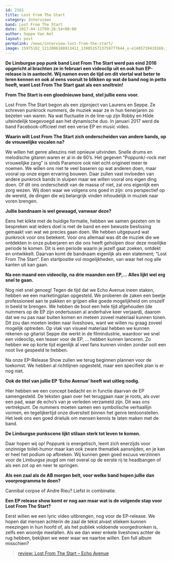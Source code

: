 ```yaml
---
id: 2161
title: Lost From The Start
category: Interviews
band: Lost From The Start
date: 2017-04-11T09:26:54+00:00
author: Seppe Van Ael
layout: post
permalink: /news/interview-lost-from-the-start/
image: 15975102_1212006188913411_1390535723759777644_o-e1485719419169.jpg
---
```

**De Limburgse pop punk band Lost From The Start werd pas eind 2016 opgericht al brachten ze in februari een videoclip uit en ook hun EP-release is in aantocht. Wij namen even de tijd om dit viertal wat beter te leren kennen en ook al eens vooruit te blikken op wat de band nog in petto heeft, want Lost From The Start gaat als een sneltrein!**

**From The Start is een gloednieuwe band, stel jullie eens voor.**

Lost From The Start begon als een zijproject van Laurens en Seppe. Ze schreven punkrock nummers, de muziek waar ze in hun tienerjaren zo bezeten van waren. Na wat fluctuatie in de line-up zijn Robby en Hilde uiteindelijk toegevoegd aan het dynamische duo. In januari 2017 werd de band Facebook-officieel met een verse EP en music video.

**Waarin wilt Lost From The Start zich onderscheiden van andere bands, op de vrouwelijke vocalen na?**

We willen het genre alleszins niet opnieuw uitvinden. Snelle drums en melodische gitaren waren er al in de 60’s. Het gegeven “Poppunk/-rock met vrouwelijke zang” is sinds Paramore ook niet echt origineel meer te noemen. We willen ons niet te veel baseren op wat anderen doen, maar vooral op onze eigen ervaring bouwen. Daar zullen vast invloeden van andere punkrock bands in sluipen maar we willen vooral ons eigen ding doen. Of dit ons onderscheidt van de massa of niet, zal ons eigenlijk een zorg wezen. Wij doen waar we volgens ons goed in zijn: ons perspectief op de wereld, de dingen die wij belangrijk vinden inhoudelijk in muziek naar voren brengen.

**Jullie bandnaam is wel gewaagd, vanwaar deze?**

Eens het klikte met de huidige formatie, hebben we samen gezeten om te bespreken wat ieders doel is met de band en een bewuste beslissing gemaakt van wat we precies gaan doen. We hebben uitgepuurd wat punkrock voor ons betekent. Voor ons allemaal was dit de muziek die we ontdekten in onze puberjaren en die ons heeft geholpen door deze moeilijke periode te komen. Dit is een periode waarin je jezelf gaat zoeken, ontdekt en ontwikkelt. Daarvan komt de bandnaam eigenlijk als een statement; “Lost From The Start”. Een startpositie vol mogelijkheden, van waar het nog alle kanten uit kan gaan.

**Na een maand een videoclip, na drie maanden een EP,… Alles lijkt wel erg snel te gaan.**

Nog niet snel genoeg! Tegen de tijd dat we Echo Avenue ineen staken, hebben we een marketingplan opgesteld. We proberen de zaken een beetje professioneel aan te pakken en grijpen elke goede mogelijkheid om onszelf in beeld te brengen. We hebben de boot een hele tijd afgehouden (de nummers op de EP zijn ondertussen al anderhalve keer verjaard), daarom dat we nu pas naar buiten komen en meteen zoveel materiaal kunnen tonen. Dit zou dan moeten leiden naar liveshows, want we willen nu graag zoveel mogelijk optreden. Op vlak van visueel materiaal hebben we kunnen rekenen op gitarist Seppe die werkt in de filmindustrie, waardoor we snel een videoclip, een teaser voor de EP, … hebben kunnen lanceren. Zo hebben we op korte tijd eigenlijk al veel fans kunnen vinden zonder ooit een noot live gespeeld te hebben.

Na onze EP-Release Show zullen we terug beginnen plannen voor de toekomst. We hebben al richtlijnen opgesteld, maar een specifiek plan is er nog niet.

**Ook de titel van jullie EP ‘Echo Avenue’ heeft wat uitleg nodig.**

Hier hebben we een concept bedacht en in functie daarvan de EP samengesteld. De teksten gaan over het teruggaan naar je roots, als over een pad, waar de echo’s van je verleden verzameld zijn. Dit was ons vertrekpunt. De nummers moeten samen een symbolische verhaallijn vormen, en tegelijkertijd onze diversiteit binnen het genre tentoonstellen. Het leek ons een goed drieluik om mensen kennis te laten maken met de band.

**De Limburgse punkscene lijkt stilaan sterk tot leven te komen.**

Daar hopen wij op! Poppunk is energetisch, leent zich enerzijds voor onzinnige toilet-humor maar kan ook zware thematiek aansnijden, en je kan er heel het podium op afbreken. Wij kunnen geen goed excuus verzinnen voor de Limburgse jeugd om niet overal op de eerste rij te headbangen of als een zot op en neer te springen.

**Als een zaal als de AB morgen belt, voor welke band hopen jullie dan voorprogramma te doen?**

Cannibal corpse of Andre Rieu? Liefst in combinatie.

**Een EP release show komt er nog aan maar wat is de volgende stap voor Lost From The Start?**

Eerst willen we een lyric video uitbrengen, nog voor de EP-release. We hopen dat mensen achterin de zaal de tekst alvast stiekem kunnen meezingen in hun hoofd of, als het publiek voldoende voorgedronken is, zelfs een woordje meelallen. Als we dan weer enkele liveshows achter de rug hebben, bekijken we weer waar we naartoe willen. Een full album misschien?

<blockquote data-secret="8UzuzXg49i" class="wp-embedded-content">
  <p>
    <a href="http://www.rockxxl.com/album-review/review-lost-from-the-start-echo-avenue/">review: Lost From The Start – Echo Avenue</a>
  </p>
</blockquote>



&nbsp;